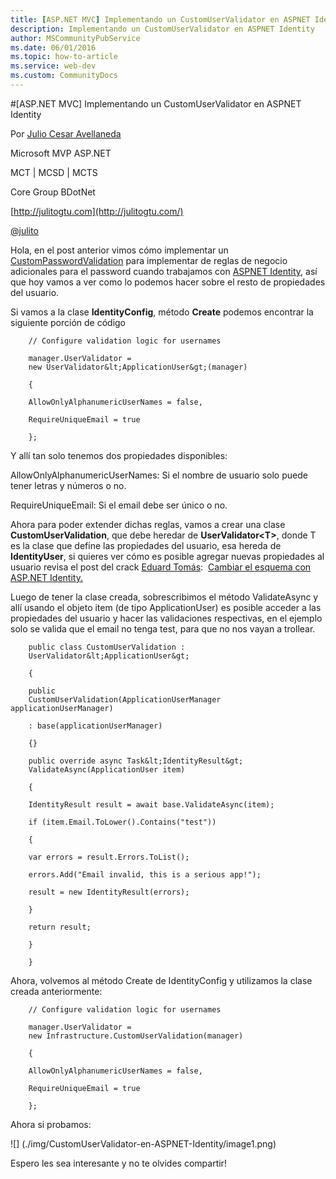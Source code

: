```yaml
---
title: [ASP.NET MVC] Implementando un CustomUserValidator en ASPNET Identity
description: Implementando un CustomUserValidator en ASPNET Identity
author: MSCommunityPubService
ms.date: 06/01/2016
ms.topic: how-to-article
ms.service: web-dev
ms.custom: CommunityDocs
---
```








#[ASP.NET MVC] Implementando un CustomUserValidator en ASPNET Identity



Por [Julio Cesar
Avellaneda](http://mvp.microsoft.com/en-us/MVP/Julio%20Cesar%20Avellaneda-4038198)

Microsoft MVP ASP.NET

MCT | MCSD | MCTS

Core Group BDotNet

[http://julitogtu.com](http://julitogtu.com/)

[@julito](https://twitter.com/julitogtu)

Hola, en el post anterior vimos cómo implementar un
[CustomPasswordValidation](http://www.julitogtu.com/2014/06/10/asp-net-mvc-implementando-un-custompasswordvalidator-en-aspnet-identity/)
para implementar de reglas de negocio adicionales para el password
cuando trabajamos con [ASPNET Identity](http://www.asp.net/identity),
así que hoy vamos a ver como lo podemos hacer sobre el resto de
propiedades del usuario.

Si vamos a la clase **IdentityConfig**, método **Create** podemos
encontrar la siguiente porción de código

```
    // Configure validation logic for usernames

    manager.UserValidator =
    new UserValidator&lt;ApplicationUser&gt;(manager)

    {

    AllowOnlyAlphanumericUserNames = false,

    RequireUniqueEmail = true

    };
```

Y allí tan solo tenemos dos propiedades disponibles:

AllowOnlyAlphanumericUserNames: Si el nombre de usuario solo puede tener
letras y números o no.

RequireUniqueEmail: Si el email debe ser único o no.

Ahora para poder extender dichas reglas, vamos a crear una clase
**CustomUserValidation**, que debe heredar de
**UserValidator&lt;T&gt;**, donde T es la clase que define las
propiedades del usuario, esa hereda de **IdentityUser**, si quieres ver
cómo es posible agregar nuevas propiedades al usuario revisa el post del
crack [Eduard Tomás](https://twitter.com/eiximenis):  [Cambiar el
esquema con ASP.NET
Identity.](http://geeks.ms/blogs/etomas/archive/2013/12/23/cambiar-el-esquema-con-asp-net-identity.aspx)

Luego de tener la clase creada, sobrescribimos el método ValidateAsync y
allí usando el objeto item (de tipo ApplicationUser) es posible acceder
a las propiedades del usuario y hacer las validaciones respectivas, en
el ejemplo solo se valida que el email no tenga test, para que no nos
vayan a trollear.

```
    public class CustomUserValidation :
    UserValidator&lt;ApplicationUser&gt;

    {

    public
    CustomUserValidation(ApplicationUserManager applicationUserManager)

    : base(applicationUserManager)

    {}

    public override async Task&lt;IdentityResult&gt;
    ValidateAsync(ApplicationUser item)

    {

    IdentityResult result = await base.ValidateAsync(item);

    if (item.Email.ToLower().Contains("test"))

    {

    var errors = result.Errors.ToList();

    errors.Add("Email invalid, this is a serious app!");

    result = new IdentityResult(errors);

    }

    return result;

    }

    }
```

Ahora, volvemos al método Create de IdentityConfig y utilizamos la clase
creada anteriormente:


```
    // Configure validation logic for usernames

    manager.UserValidator =
    new Infrastructure.CustomUserValidation(manager)

    {

    AllowOnlyAlphanumericUserNames = false,

    RequireUniqueEmail = true

    };
```
Ahora si probamos:

![] (./img/CustomUserValidator-en-ASPNET-Identity/image1.png)

Espero les sea interesante y no te olvides compartir!


